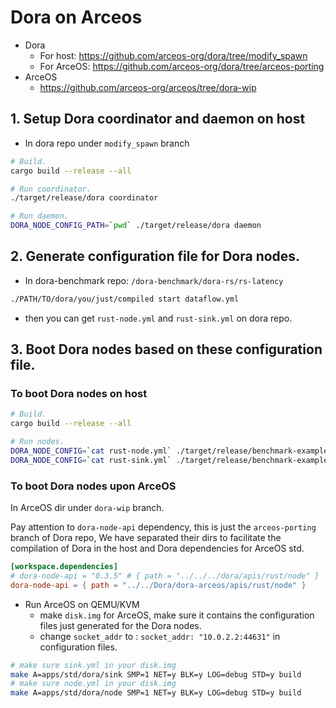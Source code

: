 # Dora on Arceos

* Dora
	* For host: https://github.com/arceos-org/dora/tree/modify_spawn
	* For ArceOS: https://github.com/arceos-org/dora/tree/arceos-porting
* ArceOS
	* https://github.com/arceos-org/arceos/tree/dora-wip

## 1. Setup Dora coordinator and daemon on host

* In dora repo under `modify_spawn` branch

```bash
# Build.
cargo build --release --all

# Run coordinator.
./target/release/dora coordinator

# Run daemon.
DORA_NODE_CONFIG_PATH=`pwd` ./target/release/dora daemon
```

## 2. Generate configuration file for Dora nodes.

* In dora-benchmark repo:  `/dora-benchmark/dora-rs/rs-latency`
```bash
./PATH/TO/dora/you/just/compiled start dataflow.yml
```

* then you can get `rust-node.yml` and `rust-sink.yml` on dora repo.

## 3. Boot Dora nodes based on these configuration file.

### To boot Dora nodes on host
```bash
# Build.
cargo build --release --all

# Run nodes.
DORA_NODE_CONFIG=`cat rust-node.yml` ./target/release/benchmark-example-node
DORA_NODE_CONFIG=`cat rust-sink.yml` ./target/release/benchmark-example-sink
```

### To boot Dora nodes upon ArceOS

In ArceOS dir under `dora-wip` branch.

Pay attention to `dora-node-api` dependency,
this is just the `arceos-porting` branch of Dora repo,
We have separated their dirs to facilitate the compilation of Dora in the host and Dora dependencies for ArceOS std.

```Toml
[workspace.dependencies]
# dora-node-api = "0.3.5" # { path = "../../../dora/apis/rust/node" }
dora-node-api = { path = "../../Dora/dora-arceos/apis/rust/node" }
```

* Run ArceOS on QEMU/KVM
	* make `disk.img` for ArceOS, make sure it contains the configuration files just generated for the Dora nodes.
	* change `socket_addr` to : `socket_addr: "10.0.2.2:44631"` in configuration files.

```bash
# make sure sink.yml in your disk.img
make A=apps/std/dora/sink SMP=1 NET=y BLK=y LOG=debug STD=y build
# make sure node.yml in your disk.img
make A=apps/std/dora/node SMP=1 NET=y BLK=y LOG=debug STD=y build
```
